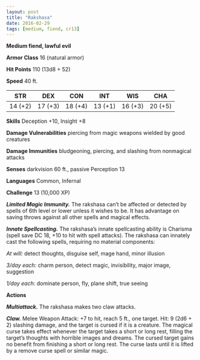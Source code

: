 ```yaml
---
layout: post
title: "Rakshasa"
date: 2016-02-29
tags: [medium, fiend, cr13]
---
```


**Medium fiend, lawful evil**

**Armor Class** 16 (natural armor)

**Hit Points** 110 (13d8 + 52)

**Speed** 40 ft.

|   STR   |   DEX   |   CON   |   INT   |   WIS   |   CHA   |
|:-----:|:-----:|:-----:|:-----:|:-----:|:-----:|
| 14 (+2) | 17 (+3) | 18 (+4) | 13 (+1) | 16 (+3) | 20 (+5) |

**Skills** Deception +10, Insight +8 

**Damage Vulnerabilities** piercing from magic weapons wielded by good creatures 

**Damage Immunities** bludgeoning, piercing, and slashing from nonmagical attacks 

**Senses** darkvision 60 ft., passive Perception 13 

**Languages** Common, Infernal 

**Challenge** 13 (10,000 XP)

***Limited Magic Immunity.*** The rakshasa can’t be affected or detected by spells of 6th level or lower unless it wishes to be. It has advantage on saving throws against all other spells and magical effects. 

***Innate Spellcasting.*** The rakshasa’s innate spellcasting ability is Charisma (spell save DC 18, +10 to hit with spell attacks). The rakshasa can innately cast the following spells, requiring no material components: 

*At will:* detect thoughts, disguise self, mage hand, minor illusion 

*3/day each:* charm person, detect magic, invisibility, major image, suggestion 

*1/day each:* dominate person, fly, plane shift, true seeing 

**Actions**

***Multiattack.*** The rakshasa makes two claw attacks. 

***Claw.*** Melee Weapon Attack: +7 to hit, reach 5 ft., one target. Hit: 9 (2d6 + 2) slashing damage, and the target is cursed if it is a creature. The magical curse takes effect whenever the target takes a short or long rest, filling the target’s thoughts with horrible images and dreams. The cursed target gains no benefit from finishing a short or long rest. The curse lasts until it is lifted by a remove curse spell or similar magic.
